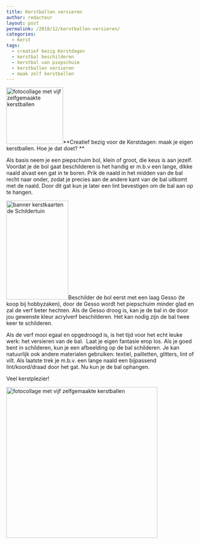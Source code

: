```yaml
---
title: Kerstballen versieren
author: redacteur
layout: post
permalink: /2010/12/kerstballen-versieren/
categories:
  - Kerst
tags:
  - creatief bezig Kerstdagen
  - kerstbal beschilderen
  - kerstbal van piepschuim
  - kerstballen versieren
  - maak zelf kerstballen
---
```

<img class="alignleft size-thumbnail wp-image-993" title="zelfgemaakte kerstballen" src="/wordpress/wp-content/uploads/2010/12/kerstballencollage-150x150.jpg" alt="fotocollage met vijf zelfgemaakte kerstballen" width="150" height="150" />**Creatief bezig voor de Kerstdagen: maak je eigen kerstballen. Hoe je dat doet? **

Als basis neem je een piepschuim bol, klein of groot, die keus is aan jezelf. Voordat je de bol gaat beschilderen is het handig er m.b.v een lange, dikke naald alvast een gat in te boren. Prik de naald in het midden van de bal recht naar onder, zodat je precies aan de andere kant van de bal uitkomt met de naald. Door dit gat kun je later een lint bevestigen om de bal aan op te hangen.

[<img class="alignleft wp-image-7346 " title="Bestel hier kerstkaarten" src="/wordpress/wp-content/uploads/2014/12/banner2_kerstkaarten.jpg" alt="banner kerstkaarten de Schildertuin" width="164" height="262" />][1]Beschilder de bol eerst met een laag Gesso (te koop bij hobbyzaken), door de Gesso wordt het piepschuim minder glad en zal de verf beter hechten. Als de Gesso droog is, kan je de bal in de door jou gewenste kleur acrylverf beschilderen. Het kan nodig zijn de bal twee keer te schilderen.

Als de verf mooi egaal en opgedroogd is, is het tijd voor het echt leuke werk: het versieren van de bal.  Laat je eigen fantasie erop los. Als je goed bent in schilderen, kun je een afbeelding op de bal schilderen. Je kan natuurlijk ook andere materialen gebruiken: textiel, pailletten, glitters, lint of vilt. Als laatste trek je m.b.v. een lange naald een bijpassend lint/koord/draad door het gat. Nu kun je de bal ophangen.

Veel kerstplezier!

<img class="aligncenter size-full wp-image-993" title="zelfgemaakte kerstballen" src="/wordpress/wp-content/uploads/2010/12/kerstballencollage.jpg" alt="fotocollage met vijf zelfgemaakte kerstballen" width="400" height="400" />

 [1]: https://www.kaartje2go.nl/kaartencollecties/december-cards?sk_id=48
